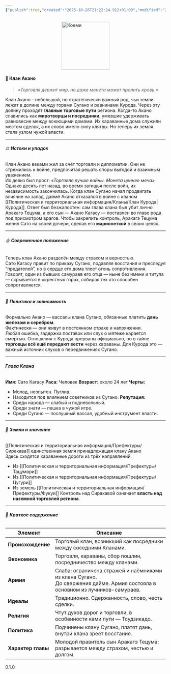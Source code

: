 ```yaml
---
{"publish":true,"created":"2025-10-26T21:22:24.912+01:00","modified":"2025-10-26T23:21:37.258+01:00","published":"2025-10-26T23:21:37.258+01:00","tags":["клан"],"cssclasses":"","socialImage":"_Assets/flag token_3","image":"_Assets/flag token_3"}
---
```


<img style="display:block; margin:auto;" width="150" src="_Assets/flag token_3.png" alt="Коеми"></img>

#### 🏮 Клан Акано

> _«Торговля держит мир, но даже монета может пролить кровь.»_

Клан Акано - небольшой, но стратегически важный род, чьи земли лежат в долине между горами Сугано и равнинами Курода. Через эту долину проходят **главные торговые пути** региона.
Когда-то Акано славились как **миротворцы и посредники**, умевшие удерживать равновесие между воюющими домами. Их караванные дома служили местом сделок, а их слово имело силу клятвы. Но теперь их земля стала узлом чужой власти.

---
###### ⚖️ **Истоки и упадок**

Клан Акано веками жил за счёт торговли и дипломатии. Они не стремились к войне, предпочитая решать споры выгодой и взаимным уважением.  
Их девиз был прост: _«Торговля лучше войны. Монета ценнее меча»_
Однако десять лет назад, во время затишья после войн, их независимость закончилась. Когда клан Сугано начал продвигать влияние на запад, даймё Акано отказался в войне с кланом [[Политическая и территориальная информация/Кланы/Клан Курода\|Курода]]. Ответ был безжалостен: сам глава клана был убит лично Аракагэ Тецума, а его сын — Акано Кагасу — поставлен во главе рода под присмотром врагов.
Чтобы закрепить контроль,  Аракагэ Тецума женил Сато на своей дочери, сделав его **марионеткой** в своих целях.

---
###### 🩸 **Современное положение**

Теперь клан Акано разделён между страхом и верностью.  
Сато Кагасу правит по приказу Сугано, подавляя восстания и преследуя “предателей”, но в сердце его дома тлеет огонь сопротивления.  
Говорят, один из бывших самураев его отца — ныне без имени и титула — скрывается в окрестных горах, собирая тех кто способен сопротивляется. 


---
###### 🏯 **Политика и зависимость**

Формально Акано — вассалы клана Сугано, обязанные платить **дань железом и серебром**.  
Фактически — они живут в постоянном страхе и напряжении.  
Любая ошибка, задержка поставок или слух о мятеже карается смертью.
Отношения с Курода прерваны официально, но в тайне **торговцы всё ещё передают вести** через караваны. Для Курода это — важный источник слухов о передвижениях Сугано.

---
###### **Глава Клана**
**Имя:** Сато Кагасу
**Раса:** Человек
**Возраст:** около 24 лет
**Черты:**
- Молод, неопытен. Пуглив.
- Находится под влиянием советников из Сугано.
**Репутация:**
- Среди народа — слабый и подневольный.
- Среди знати — пешка в чужой игре. 
- Среди Сугано — послушный вассал, удобный инструмент власти.

---
###### 🌾 **Земли и значение**

 [[Политическая и территориальная информация/Префектуры/Сиракава]] единственная земля принадлежащая клану Акано  
Здесь сходятся караванные дороги из трёх направлений:
- Из [[Политическая и территориальная информация/Префектуры/Тацумори]]
- Из [[Политическая и территориальная информация/Префектуры/Цугури]]
- Из земель [[Политическая и территориальная информация/Префектуры/Фукуи]]
Контроль над Сиракавой означает **власть над наземной торговлей региона**.  


---
###### 📜 **Краткое содержание**

| Элемент            | Описание                                                                                                                       |
| ------------------ | ------------------------------------------------------------------------------------------------------------------------------ |
| **Происхождение**  | Торговый клан, возникший как посредники между соседними Кланами.                                                               |
| **Экономика**      | Торговля, караваны, сбор пошлин, посредничество между кланами.                                                                 |
| **Армия**          | Слаба; ограничена стражей и наёмниками из клана Сугано.<br>До свержения дайме. Армия состояла в основном из лучников-самураев. |
| **Идеалы**         | Традиционно. Сдержанность, слово, честь сделки.                                                                                |
| **Религия**        | Чтут духов дорог и торговли, в особенности ками пути — Тсудзикадо.                                                             |
| **Политика**       | Подчинены клану Сугано, платят дань, внутри клана зреет восстание.                                                             |
| **Характер главы** | Молодой правитель сын Аракагэ Тецума; разрывается между страхом, честью и долгом.                                              |
0.1.0